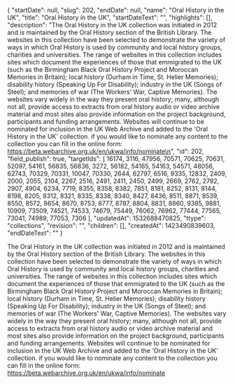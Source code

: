 {
  "startDate": null, 
  "slug": 202, 
  "endDate": null, 
  "name": "Oral History in the UK", 
  "title": "Oral History in the UK", 
  "startDateText": "", 
  "highlights": [], 
  "description": "The Oral History in the UK collection was initiated in 2012 and is maintained by the Oral History section of the British Library. The websites in this collection have been selected to demonstrate the variety of ways in which Oral History is used by community and local history groups, charities and universities. The range of websites in this collection includes sites which document the experiences of those that emmigrated to the UK (such as the Birmingham Black Oral History Project and Moroccan Memories in Britain); local history (Durham in Time, St. Helier Memories); disability history (Speaking Up For Disability); industry in the UK (Songs of Steel); and memories of war (The Workers' War, Captive Memories). The websites vary widely in the way they present oral history; many, although not all, provide access to extracts from oral history audio or video archive material and most sites also provide information on the project background, participants and funding arrangements. Websites will continue to be nominated for inclusion in the UK Web Archive and added to the 'Oral History in the UK' collection. if you would like to nominate any content to the collection you can fill in the online form: https://beta.webarchive.org.uk/en/ukwa/info/nominate\n", 
  "id": 202, 
  "field_publish": true, 
  "targetIds": [
    16174, 
    3116, 
    47956, 
    70571, 
    70625, 
    70631, 
    52097, 
    54161, 
    56835, 
    56836, 
    3272, 
    56182, 
    54165, 
    54163, 
    54571, 
    48056, 
    62743, 
    70329, 
    70331, 
    10047, 
    70330, 
    2644, 
    62797, 
    6516, 
    9335, 
    12832, 
    2409, 
    2000, 
    2055, 
    2104, 
    2267, 
    2516, 
    2491, 
    2411, 
    2450, 
    2499, 
    2669, 
    2762, 
    2792, 
    2907, 
    4904, 
    6234, 
    7719, 
    8355, 
    8358, 
    8382, 
    7851, 
    8181, 
    8252, 
    8131, 
    8144, 
    8198, 
    8205, 
    8312, 
    8321, 
    8335, 
    8338, 
    8340, 
    8427, 
    8436, 
    8511, 
    8871, 
    8539, 
    8550, 
    8572, 
    8654, 
    8670, 
    8753, 
    8777, 
    8787, 
    8804, 
    8831, 
    8860, 
    9385, 
    9881, 
    10909, 
    73509, 
    74521, 
    74533, 
    74679, 
    75449, 
    76062, 
    76962, 
    77444, 
    77565, 
    73041, 
    74989, 
    77053, 
    7306
  ], 
  "updatedAt": 1532688470825, 
  "ttype": "collections", 
  "revision": "", 
  "children": [], 
  "createdAt": 1423490839603, 
  "endDateText": ""
}

The Oral History in the UK collection was initiated in 2012 and is maintained by the Oral History section of the British Library. The websites in this collection have been selected to demonstrate the variety of ways in which Oral History is used by community and local history groups, charities and universities. The range of websites in this collection includes sites which document the experiences of those that emmigrated to the UK (such as the Birmingham Black Oral History Project and Moroccan Memories in Britain); local history (Durham in Time, St. Helier Memories); disability history (Speaking Up For Disability); industry in the UK (Songs of Steel); and memories of war (The Workers' War, Captive Memories). The websites vary widely in the way they present oral history; many, although not all, provide access to extracts from oral history audio or video archive material and most sites also provide information on the project background, participants and funding arrangements. Websites will continue to be nominated for inclusion in the UK Web Archive and added to the 'Oral History in the UK' collection. if you would like to nominate any content to the collection you can fill in the online form: https://beta.webarchive.org.uk/en/ukwa/info/nominate
